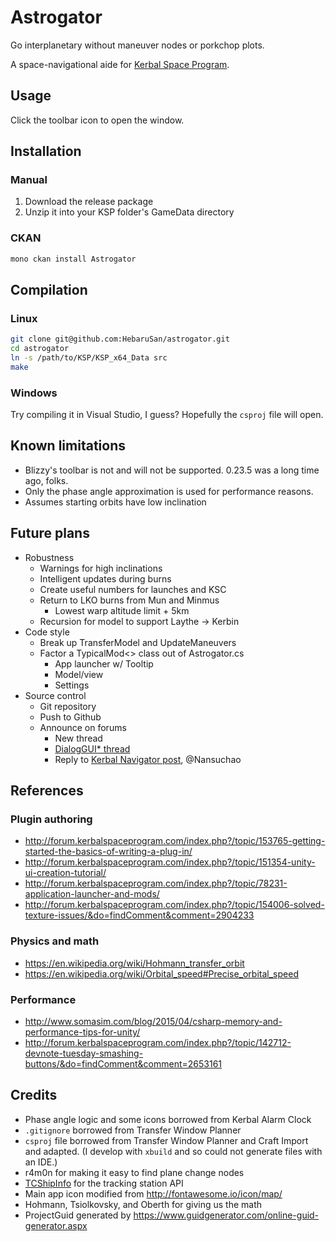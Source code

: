 # Astrogator

Go interplanetary without maneuver nodes or porkchop plots.

A space-navigational aide for [Kerbal Space Program](http://www.kerbalspaceprogram.com/).

## Usage

Click the toolbar icon to open the window.

## Installation

### Manual

1. Download the release package
2. Unzip it into your KSP folder's GameData directory

### CKAN

```sh
mono ckan install Astrogator
```

## Compilation

### Linux

```sh
git clone git@github.com:HebaruSan/astrogator.git
cd astrogator
ln -s /path/to/KSP/KSP_x64_Data src
make
```

### Windows

Try compiling it in Visual Studio, I guess? Hopefully the `csproj` file will open.

## Known limitations

- Blizzy's toolbar is not and will not be supported. 0.23.5 was a long time ago, folks.
- Only the phase angle approximation is used for performance reasons.
- Assumes starting orbits have low inclination

## Future plans

- Robustness
  - Warnings for high inclinations
  - Intelligent updates during burns
  - Create useful numbers for launches and KSC
  - Return to LKO burns from Mun and Minmus
    - Lowest warp altitude limit + 5km
  - Recursion for model to support Laythe -> Kerbin
- Code style
  - Break up TransferModel and UpdateManeuvers
  - Factor a TypicalMod<> class out of Astrogator.cs
    - App launcher w/ Tooltip
    - Model/view
    - Settings
- Source control
  - Git repository
  - Push to Github
  - Announce on forums
    - New thread
    - [DialogGUI* thread](http://forum.kerbalspaceprogram.com/index.php?/topic/149324-popupdialog-and-the-dialoggui-classes/)
    - Reply to [Kerbal Navigator post](http://forum.kerbalspaceprogram.com/index.php?/topic/138886-what-mod-should-i-make/&do=findComment&comment=2562076), @Nansuchao

## References

### Plugin authoring
- http://forum.kerbalspaceprogram.com/index.php?/topic/153765-getting-started-the-basics-of-writing-a-plug-in/
- http://forum.kerbalspaceprogram.com/index.php?/topic/151354-unity-ui-creation-tutorial/
- http://forum.kerbalspaceprogram.com/index.php?/topic/78231-application-launcher-and-mods/
- http://forum.kerbalspaceprogram.com/index.php?/topic/154006-solved-texture-issues/&do=findComment&comment=2904233

### Physics and math
- https://en.wikipedia.org/wiki/Hohmann_transfer_orbit
- https://en.wikipedia.org/wiki/Orbital_speed#Precise_orbital_speed

### Performance
- http://www.somasim.com/blog/2015/04/csharp-memory-and-performance-tips-for-unity/
- http://forum.kerbalspaceprogram.com/index.php?/topic/142712-devnote-tuesday-smashing-buttons/&do=findComment&comment=2653161

## Credits

- Phase angle logic and some icons borrowed from Kerbal Alarm Clock
- `.gitignore` borrowed from Transfer Window Planner
- `csproj` file borrowed from Transfer Window Planner and Craft Import and adapted. (I develop with `xbuild` and so could not generate files with an IDE.)
- r4m0n for making it easy to find plane change nodes
- [TCShipInfo](http://forum.kerbalspaceprogram.com/index.php?/topic/59724-112-v04-resource-details-in-tracking-center/) for the tracking station API
- Main app icon modified from http://fontawesome.io/icon/map/
- Hohmann, Tsiolkovsky, and Oberth for giving us the math
- ProjectGuid generated by https://www.guidgenerator.com/online-guid-generator.aspx

